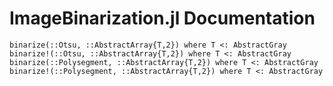 # ImageBinarization.jl Documentation

```@docs
binarize(::Otsu, ::AbstractArray{T,2}) where T <: AbstractGray
binarize!(::Otsu, ::AbstractArray{T,2}) where T <: AbstractGray
binarize(::Polysegment, ::AbstractArray{T,2}) where T <: AbstractGray
binarize!(::Polysegment, ::AbstractArray{T,2}) where T <: AbstractGray
```
